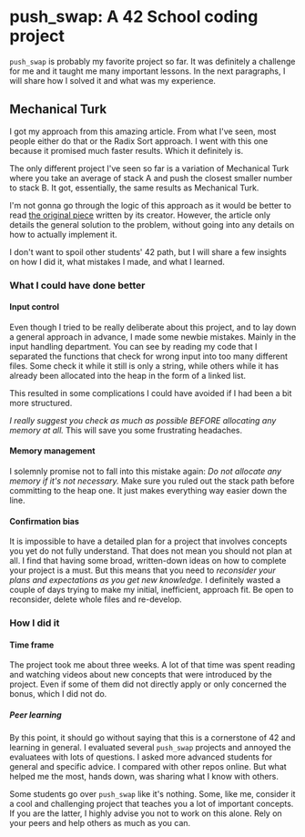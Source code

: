 # push_swap: A 42 School coding project

`push_swap` is probably my favorite project so far. It was definitely a challenge for me and it taught me many important lessons. 
In the next paragraphs, I will share how I solved it and what was my experience.

## Mechanical Turk
I got my approach from this amazing article. From what I've seen, most people either do that or the Radix Sort approach. I went with this one because it promised much faster results. Which it definitely is.

The only different project I've seen so far is a variation of Mechanical Turk where you take an average of stack A and push the closest smaller number to stack B. It got, essentially, the same results as Mechanical Turk.

I'm not gonna go through the logic of this approach as it would be better to read [the original piece](https://medium.com/@ayogun/push-swap-c1f5d2d41e97) written by its creator. However, the article only details the general solution to the problem, without going into any details on how to actually implement it.

I don't want to spoil other students' 42 path, but I will share a few insights on how I did it, what mistakes I made, and what I learned.

### What I could have done better

#### Input control
Even though I tried to be really deliberate about this project, and to lay down a general approach in advance, I made some newbie mistakes. Mainly in the input handling department. You can see by reading my code that I separated the functions that check for wrong input into too many different files. Some check it while it still is only a string, while others while it has already been allocated into the heap in the form of a linked list.

This resulted in some complications I could have avoided if I had been a bit more structured.

*I really suggest you check as much as possible BEFORE allocating any memory at all.* This will save you some frustrating headaches.

#### Memory management
I solemnly promise not to fall into this mistake again: *Do not allocate any memory if it's not necessary.* Make sure you ruled out the stack path before committing to the heap one. It just makes everything way easier down the line.

#### Confirmation bias
It is impossible to have a detailed plan for a project that involves concepts you yet do not fully understand. That does not mean you should not plan at all. I find that having some broad, written-down ideas on how to complete your project is a must. But this means that you need to *reconsider your plans and expectations as you get new knowledge.* I definitely wasted a couple of days trying to make my initial, inefficient, approach fit. Be open to reconsider, delete whole files and re-develop.

### How I did it

#### Time frame
The project took me about three weeks. A lot of that time was spent reading and watching videos about new concepts that were introduced by the project. Even if some of them did not directly apply or only concerned the bonus, which I did not do.

##### Peer learning
By this point, it should go without saying that this is a cornerstone of 42 and learning in general. I evaluated several `push_swap` projects and annoyed the evaluatees with lots of questions. I asked more advanced students for general and specific advice. I compared with other repos online. But what helped me the most, hands down, was sharing what I know with others.

Some students go over `push_swap` like it's nothing. Some, like me, consider it a cool and challenging project that teaches you a lot of important concepts. If you are the latter, I highly advise you not to work on this alone. Rely on your peers and help others as much as you can.


